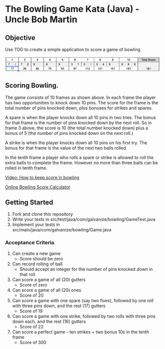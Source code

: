 # The Bowling Game Kata (Java) - Uncle Bob Martin


## Objective
Use TDD to create a simple application to score a game of bowling

![Bowling Scoresheet](assets/new-bowling-scoresheet.png)
   
## Scoring Bowling.
The game consists of 10 frames as shown above. In each frame the player has
two opportunities to knock down 10 pins. The score for the frame is the total
number of pins knocked down, plus bonuses for strikes and spares.

A spare is when the player knocks down all 10 pins in two tries. The bonus for
that frame is the number of pins knocked down by the next roll. So in frame 3
above, the score is 10 (the total number knocked down) plus a bonus of 5 (the
number of pins knocked down on the next roll.)

A strike is when the player knocks down all 10 pins on his first try. The bonus
for that frame is the value of the next two balls rolled.

In the tenth frame a player who rolls a spare or strike is allowed to roll the extra
balls to complete the frame. However no more than three balls can be rolled in
tenth frame.

[Video: How to keep score in bowling](https://www.youtube.com/watch?v=aBe71sD8o8c)

[Online Bowling Score Calculator](https://www.bowlinggenius.com/)

[comment]: <> ([Code Dojo - Demonstration Video]&#40;https://www.youtube.com/watch?v=OPGTPQ4kURU&#41; )

## Getting Started
1. Fork and clone this repository
1. Write your tests in src/test/java/com/galvanize/bowling/GameTest.java
1. Implement your tests in src/main/java/com/galvanize/bowling/Game.java

### Acceptance Criteria
1. Can create a new game
    - Score should be zero
1. Can record rolling of ball
    - Should accept an integer for the number of pins knocked down in that roll
1. Can score a game of all (20) gutters
    - Score of zero
1. Can score a game of all (20) ones
    - Score of 20
1. Can score a game with one spare (say two fives), followed by one roll with three pins down, and the rest (17) gutters
    - Score of 19
1. Can score a game with one strike, followed by two rolls with three pins down each, and the rest (16) gutters
    - Score of 22
1. Can score a perfect game - ten strikes + two bonus 10s in the tenth frame
    - Score of 300
   
